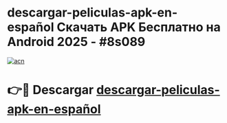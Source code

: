 # descargar-peliculas-apk-en-español Скачать APK Бесплатно на Android 2025 - #8s089

[![acn](https://github.com/user-attachments/assets/0f9c940e-d8b0-45ae-aac7-cd30a18b3e1c)](https://apps.freeplayer.one?title=descargar-peliculas-apk-en-español&ref=9RF)

# 👉🔴 Descargar [descargar-peliculas-apk-en-español](https://apps.freeplayer.one?title=descargar-peliculas-apk-en-español&ref=9RF)